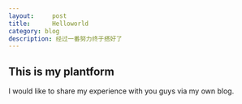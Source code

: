 ```yaml
---
layout:     post
title:      Helloworld
category: blog
description: 经过一番努力终于搭好了
---
```


## This is my plantform

I would like to share my experience with you guys via my own blog.

